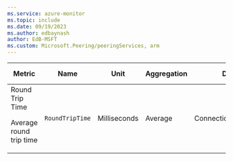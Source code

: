 ```yaml
---
ms.service: azure-monitor
ms.topic: include
ms.date: 09/19/2023
ms.author: edbaynash
author: EdB-MSFT
ms.custom: Microsoft.Peering/peeringServices, arm
---
```

  
  
|Metric|Name|Unit|Aggregation|Dimensions|Time Grains|DS Export|
|---|---|---|---|---|---|---|
|Round Trip Time<p><p>Average round trip time |`RoundTripTime` |Milliseconds |Average |ConnectionMonitorTestName|PT1M |Yes|